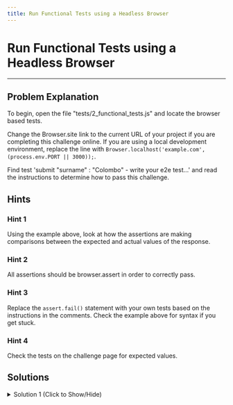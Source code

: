 ```yaml
---
title: Run Functional Tests using a Headless Browser
---
```

# Run Functional Tests using a Headless Browser

---
## Problem Explanation
To begin, open the file "tests/2_functional_tests.js" and locate the browser based tests.

Change the Browser.site link to the current URL of your project if you are completing this challenge online. If you are using a local development environment, replace the line with ```Browser.localhost('example.com', (process.env.PORT || 3000));```.

Find test 'submit "surname" : "Colombo" - write your e2e test...' and read the instructions to determine how to pass this challenge.

## Hints

### Hint 1

Using the example above, look at how the assertions are making comparisons between the expected and actual values of the response.

### Hint 2

All assertions should be browser.assert in order to correctly pass.

### Hint 3

Replace the `assert.fail()` statement with your own tests based on the instructions in the comments. Check the example above for syntax if you get stuck.

### Hint 4

Check the tests on the challenge page for expected values.

## Solutions

<details><summary>Solution 1 (Click to Show/Hide)</summary>

```js
test('submit "surname" : "Colombo" - write your e2e test...', function(done) {
  // fill the form...
  // then submit it pressing 'submit' button.
  //
  // in the callback...
  // assert that status is OK 200
  // assert that the text inside the element 'span#name' is 'Cristoforo'
  // assert that the text inside the element 'span#surname' is 'Colombo'
  // assert that the element(s) 'span#dates' exist and their count is 1
  browser.fill('surname', 'Colombo').pressButton('submit', function() {
    /** YOUR TESTS HERE, Don't forget to remove assert.fail() **/

    // pressButton is Async.  Waits for the ajax call to complete...

    // assert that status is OK 200
    browser.assert.success();
    // assert that the text inside the element 'span#name' is 'Cristoforo'
    browser.assert.text('span#name', 'Cristoforo');
    // assert that the text inside the element 'span#surname' is 'Colombo'
    browser.assert.text('span#surname', 'Colombo');
    // assert that the element(s) 'span#dates' exist and their count is 1
    browser.assert.element('span#dates', 1);

    done(); // It's an async test, so we have to call 'done()''
  });
});
```
</details>